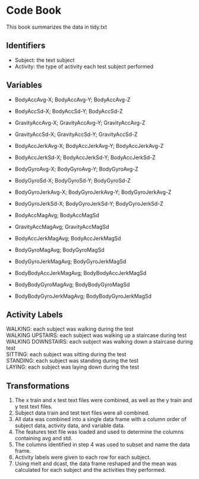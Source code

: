 # Code Book
This book summarizes the data in tidy.txt

## Identifiers

- Subject: the text subject
- Activity: the type of activity each test subject performed

## Variables

- BodyAccAvg-X; BodyAccAvg-Y; BodyAccAvg-Z
- BodyAccSd-X; BodyAccSd-Y; BodyAccSd-Z   

- GravityAccAvg-X; GravityAccAvg-Y; GravityAccAvg-Z
- GravityAccSd-X; GravityAccSd-Y; GravityAccSd-Z   

- BodyAccJerkAvg-X; BodyAccJerkAvg-Y; BodyAccJerkAvg-Z
- BodyAccJerkSd-X; BodyAccJerkSd-Y; BodyAccJerkSd-Z   

- BodyGyroAvg-X; BodyGyroAvg-Y; BodyGyroAvg-Z
- BodyGyroSd-X; BodyGyroSd-Y; BodyGyroSd-Z   

- BodyGyroJerkAvg-X; BodyGyroJerkAvg-Y; BodyGyroJerkAvg-Z
- BodyGyroJerkSd-X; BodyGyroJerkSd-Y; BodyGyroJerkSd-Z   

- BodyAccMagAvg; BodyAccMagSd   

- GravityAccMagAvg; GravityAccMagSd   

- BodyAccJerkMagAvg; BodyAccJerkMagSd   

- BodyGyroMagAvg; BodyGyroMagSd   

- BodyGyroJerkMagAvg; BodyGyroJerkMagSd   

- BodyBodyAccJerkMagAvg; BodyBodyAccJerkMagSd   

- BodyBodyGyroMagAvg; BodyBodyGyroMagSd   

- BodyBodyGyroJerkMagAvg; BodyBodyGyroJerkMagSd   

## Activity Labels

WALKING: each subject was walking during the test   
WALKING UPSTAIRS: each subject was walking up a staircase during test   
WALKING DOWNSTAIRS: each subject was walking down a staircase during test   
SITTING: each subject was sitting during the test   
STANDING: each subject was standing during the test   
LAYING: each subject was laying down during the test

## Transformations

1. The x train and x test text files were combined, as well as the y train and y test text files.
2. Subject data train and test text files were all combined.
3. All data was combined into a single data frame with a column order of subject data, activity data, and variable data.
4. The features text file was loaded and used to determine the columns containing avg and std.
5. The columns identified in step 4 was used to subset and name the data frame.
6. Activity labels were given to each row for each subject.
7. Using melt and dcast, the data frame reshaped and the mean was calculated for each subject and the activities they performed.

